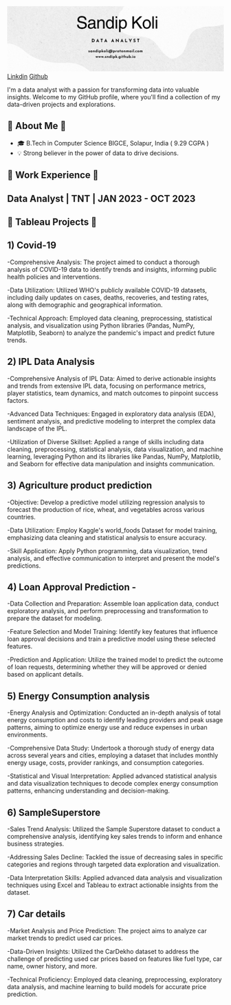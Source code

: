 ![Sandip Koli Portfolio](/assets/img/sandipcoverpic.png)
[Linkdin](https://linkedin.com/in/sndpk/)
[Github](https://github.com/sndipk)
<!-- Header -->
I'm a data analyst with a passion for transforming data into valuable insights. Welcome to my GitHub profile, where you'll find a collection of my data-driven projects and explorations.

<!-- About Me -->
## 🌼 About Me 🌼

- 🎓 B.Tech in Computer Science BIGCE, Solapur, India ( 9.29 CGPA )
- 💡 Strong believer in the power of data to drive decisions.

<!-- Work Experience -->

## 🌼 Work Experience 🌼
## Data Analyst | TNT | JAN 2023 - OCT 2023

<!-- Featured Projects -->

## 🌼 Tableau Projects 🌼

## 1) Covid-19 

-Comprehensive Analysis: The project aimed to conduct a thorough analysis of COVID-19 data to identify trends and insights, informing public health policies and interventions.

-Data Utilization: Utilized WHO's publicly available COVID-19 datasets, including daily updates on cases, deaths, recoveries, and testing rates, along with demographic and geographical information.

-Technical Approach: Employed data cleaning, preprocessing, statistical analysis, and visualization using Python libraries (Pandas, NumPy, Matplotlib, Seaborn) to analyze the pandemic's impact and predict future trends.



## 2) IPL Data Analysis

-Comprehensive Analysis of IPL Data: Aimed to derive actionable insights and trends from extensive IPL data, focusing on performance metrics, player statistics, team dynamics, and match outcomes to pinpoint success factors.

-Advanced Data Techniques: Engaged in exploratory data analysis (EDA), sentiment analysis, and predictive modeling to interpret the complex data landscape of the IPL.

-Utilization of Diverse Skillset: Applied a range of skills including data cleaning, preprocessing, statistical analysis, data visualization, and machine learning, leveraging Python and its libraries like Pandas, NumPy, Matplotlib, and Seaborn for effective data manipulation and insights communication.

## 3) Agriculture product prediction

-Objective: Develop a predictive model utilizing regression analysis to forecast the production of rice, wheat, and vegetables across various countries.

-Data Utilization: Employ Kaggle's world_foods Dataset for model training, emphasizing data cleaning and statistical analysis to ensure accuracy.

-Skill Application: Apply Python programming, data visualization, trend analysis, and effective communication to interpret and present the model's predictions.

## 4) Loan Approval Prediction -

-Data Collection and Preparation: Assemble loan application data, conduct exploratory analysis, and perform preprocessing and transformation to prepare the dataset for modeling.

-Feature Selection and Model Training: Identify key features that influence loan approval decisions and train a predictive model using these selected features.

-Prediction and Application: Utilize the trained model to predict the outcome of loan requests, determining whether they will be approved or denied based on applicant details.


## 5) Energy Consumption analysis

-Energy Analysis and Optimization: Conducted an in-depth analysis of total energy consumption and costs to identify leading providers and peak usage patterns, aiming to optimize energy use and reduce expenses in urban environments.

-Comprehensive Data Study: Undertook a thorough study of energy data across several years and cities, employing a dataset that includes monthly energy usage, costs, provider rankings, and consumption categories.

-Statistical and Visual Interpretation: Applied advanced statistical analysis and data visualization techniques to decode complex energy consumption patterns, enhancing understanding and decision-making.


## 6) SampleSuperstore

-Sales Trend Analysis: Utilized the Sample Superstore dataset to conduct a comprehensive analysis, identifying key sales trends to inform and enhance business strategies.

-Addressing Sales Decline: Tackled the issue of decreasing sales in specific categories and regions through targeted data exploration and visualization.

-Data Interpretation Skills: Applied advanced data analysis and visualization techniques using Excel and Tableau to extract actionable insights from the dataset.


## 7) Car details 

-Market Analysis and Price Prediction: The project aims to analyze car market trends to predict used car prices.

-Data-Driven Insights: Utilized the CarDekho dataset to address the challenge of predicting used car prices based on features like fuel type, car name, owner history, and more.

-Technical Proficiency: Employed data cleaning, preprocessing, exploratory data analysis, and machine learning to build models for accurate price prediction.
